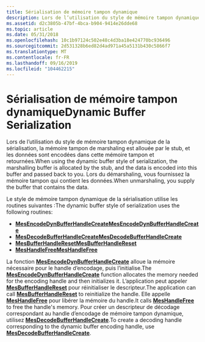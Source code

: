 ```yaml
---
title: Sérialisation de mémoire tampon dynamique
description: Lors de l’utilisation du style de mémoire tampon dynamique de la sérialisation, la mémoire tampon de marshaling est allouée par le stub, et les données sont encodées dans cette mémoire tampon et retournées. Lors du démarshaling, vous fournissez la mémoire tampon qui contient les données.
ms.assetid: d2c3805b-47bf-4bca-b904-9414e26dde68
ms.topic: article
ms.date: 05/31/2018
ms.openlocfilehash: 10c1b97124c502e48c4d3ba18e424770bc936496
ms.sourcegitcommit: 2d531328b6ed82d4ad971a45a5131b430c5866f7
ms.translationtype: MT
ms.contentlocale: fr-FR
ms.lasthandoff: 09/16/2019
ms.locfileid: "104462215"
---
```

# <a name="dynamic-buffer-serialization"></a><span data-ttu-id="8e126-104">Sérialisation de mémoire tampon dynamique</span><span class="sxs-lookup"><span data-stu-id="8e126-104">Dynamic Buffer Serialization</span></span>

<span data-ttu-id="8e126-105">Lors de l’utilisation du style de mémoire tampon dynamique de la sérialisation, la mémoire tampon de marshaling est allouée par le stub, et les données sont encodées dans cette mémoire tampon et retournées.</span><span class="sxs-lookup"><span data-stu-id="8e126-105">When using the dynamic buffer style of serialization, the marshalling buffer is allocated by the stub, and the data is encoded into this buffer and passed back to you.</span></span> <span data-ttu-id="8e126-106">Lors du démarshaling, vous fournissez la mémoire tampon qui contient les données.</span><span class="sxs-lookup"><span data-stu-id="8e126-106">When unmarshaling, you supply the buffer that contains the data.</span></span>

<span data-ttu-id="8e126-107">Le style de mémoire tampon dynamique de la sérialisation utilise les routines suivantes :</span><span class="sxs-lookup"><span data-stu-id="8e126-107">The dynamic buffer style of serialization uses the following routines:</span></span>

-   [<span data-ttu-id="8e126-108">**MesEncodeDynBufferHandleCreate**</span><span class="sxs-lookup"><span data-stu-id="8e126-108">**MesEncodeDynBufferHandleCreate**</span></span>](/windows/desktop/api/Midles/nf-midles-mesencodedynbufferhandlecreate)
-   [<span data-ttu-id="8e126-109">**MesDecodeBufferHandleCreate**</span><span class="sxs-lookup"><span data-stu-id="8e126-109">**MesDecodeBufferHandleCreate**</span></span>](/windows/desktop/api/Midles/nf-midles-mesdecodebufferhandlecreate)
-   [<span data-ttu-id="8e126-110">**MesBufferHandleReset**</span><span class="sxs-lookup"><span data-stu-id="8e126-110">**MesBufferHandleReset**</span></span>](/windows/desktop/api/Midles/nf-midles-mesbufferhandlereset)
-   [<span data-ttu-id="8e126-111">**MesHandleFree**</span><span class="sxs-lookup"><span data-stu-id="8e126-111">**MesHandleFree**</span></span>](/windows/desktop/api/Midles/nf-midles-meshandlefree)

<span data-ttu-id="8e126-112">La fonction [**MesEncodeDynBufferHandleCreate**](/windows/desktop/api/Midles/nf-midles-mesencodedynbufferhandlecreate) alloue la mémoire nécessaire pour le handle d’encodage, puis l’initialise.</span><span class="sxs-lookup"><span data-stu-id="8e126-112">The [**MesEncodeDynBufferHandleCreate**](/windows/desktop/api/Midles/nf-midles-mesencodedynbufferhandlecreate) function allocates the memory needed for the encoding handle and then initializes it.</span></span> <span data-ttu-id="8e126-113">L’application peut appeler [**MesBufferHandleReset**](/windows/desktop/api/Midles/nf-midles-mesbufferhandlereset) pour réinitialiser le descripteur.</span><span class="sxs-lookup"><span data-stu-id="8e126-113">The application can call [**MesBufferHandleReset**](/windows/desktop/api/Midles/nf-midles-mesbufferhandlereset) to reinitialize the handle.</span></span> <span data-ttu-id="8e126-114">Elle appelle [**MesHandleFree**](/windows/desktop/api/Midles/nf-midles-meshandlefree) pour libérer la mémoire du handle.</span><span class="sxs-lookup"><span data-stu-id="8e126-114">It calls [**MesHandleFree**](/windows/desktop/api/Midles/nf-midles-meshandlefree) to free the handle's memory.</span></span> <span data-ttu-id="8e126-115">Pour créer un descripteur de décodage correspondant au handle d’encodage de mémoire tampon dynamique, utilisez [**MesDecodeBufferHandleCreate**](/windows/desktop/api/Midles/nf-midles-mesdecodebufferhandlecreate).</span><span class="sxs-lookup"><span data-stu-id="8e126-115">To create a decoding handle corresponding to the dynamic buffer encoding handle, use [**MesDecodeBufferHandleCreate**](/windows/desktop/api/Midles/nf-midles-mesdecodebufferhandlecreate).</span></span>

 

 




